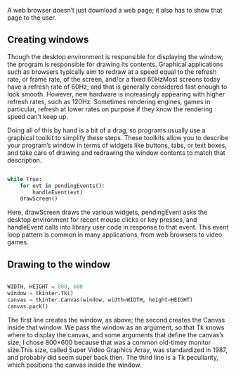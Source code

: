 A web browser doesn’t just download a web page; it also has to show that page to the user.

## Creating windows

Though the desktop environment is responsible for displaying the window, the program is responsible for drawing its contents.
Graphical applications such as browsers typically aim to redraw at a speed equal to the refresh rate, or frame rate, of the screen, and/or a fixed 60HzMost screens today have a refresh rate of 60Hz, and that is generally considered fast enough to look smooth. However, new hardware is increasingly appearing with higher refresh rates, such as 120Hz. Sometimes rendering engines, games in particular, refresh at lower rates on purpose if they know the rendering speed can’t keep up.

Doing all of this by hand is a bit of a drag, so programs usually use a graphical toolkit to simplify these steps. These toolkits allow you to describe your program’s window in terms of widgets like buttons, tabs, or text boxes, and take care of drawing and redrawing the window contents to match that description.

```python

while True:
    for evt in pendingEvents():
        handleEvent(evt)
    drawScreen()

```

Here, drawScreen draws the various widgets, pendingEvent asks the desktop environment for recent mouse clicks or key presses, and handleEvent calls into library user code in response to that event. This event loop pattern is common in many applications, from web browsers to video games.

## Drawing to the window

```python

WIDTH, HEIGHT = 800, 600
window = tkinter.Tk()
canvas = tkinter.Canvas(window, width=WIDTH, height=HEIGHT)
canvas.pack()

```

The first line creates the window, as above; the second creates the Canvas inside that window. We pass the window as an argument, so that Tk knows where to display the canvas, and some arguments that define the canvas’s size; I chose 800×600 because that was a common old-timey monitor size.This size, called Super Video Graphics Array, was standardized in 1987, and probably did seem super back then. The third line is a Tk peculiarity, which positions the canvas inside the window.


